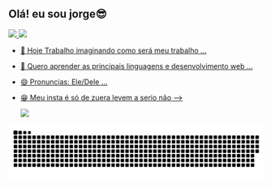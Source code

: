 ## Olá! eu sou jorge😎

 <div>
  <a href="https://github.com/jorgin17">
  <img height="180em" src="https://github-readme-stats.vercel.app/api?username=jorgin17&show_icons=true&theme=dark&include_all_commits=true&count_private=true"/>
  <img height="180em" src="https://github-readme-stats.vercel.app/api/top-langs/?username=jorgin17&layout=compact&langs_count=7&theme=dark"/>
 <div>     
      
- 🔭 Hoje Trabalho imaginando como será meu trabalho ...
- 🌱 Quero aprender as principais linguagens e desenvolvimento web ...
- 😄 Pronuncias: Ele/Dele   ...
- 😁 Meu insta é só de zuera levem a serio não 
-->
  <div> 
   
  <a href="https://www.instagram.com/republica_memes_brasiu/" target="_blank"><img src="https://img.shields.io/badge/-Instagram-%23E4405F?style=for-the-badge&logo=instagram&logoColor=white" target="_blank"></a>
</div
  
   ![Snake animation](https://github.com/jorgin17/jorgin17/blob/output/github-contribution-grid-snake.svg)
